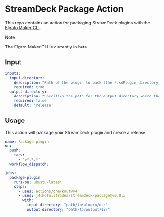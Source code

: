 # StreamDeck Package Action

This repo contains an action for packaging StreamDeck plugins with the [Elgato Maker CLI](https://github.com/elgatosf/cli).

> [!NOTE]  
> The Elgato Maker CLI is currently in beta.

## Input

```yaml
inputs:
  input-directory:
    description: "Path of the plugin to pack (the *.sdPlugin directory)"
    required: true
  output-directory:
    description: "Specifies the path for the output directory where the .streamDeckPlugin file will be created"
    required: false
    default: 'release'
```

## Usage

This action will package your StreamDeck plugin and create a release.

```yaml
name: Package plugin
on:
  push:
    tags:
      - 'v*.*.*'
  workflow_dispatch:

jobs:
  package-plugin:
    runs-on: ubuntu-latest
    steps:
      - uses: actions/checkout@v4
      - uses: j4ckofalltrades/streamdeck-package@v0.0.1
        with:
          input-directory: "path/to/plugin/dir"
          output-directory: "path/to/output/dir"
```
